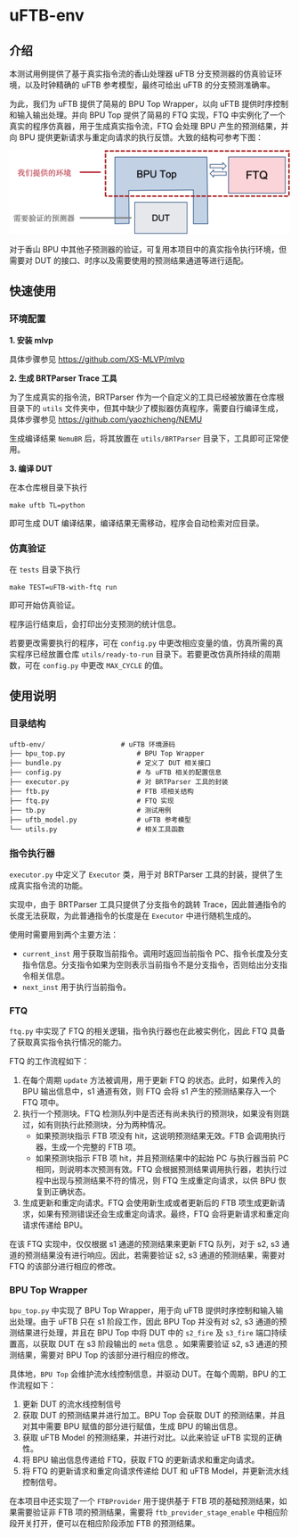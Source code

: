 # uFTB-env

## 介绍

本测试用例提供了基于真实指令流的香山处理器 uFTB 分支预测器的仿真验证环境，以及时钟精确的 uFTB 参考模型，最终可给出 uFTB 的分支预测准确率。

为此，我们为 uFTB 提供了简易的 BPU Top Wrapper，以向 uFTB 提供时序控制和输入输出处理。并向 BPU Top 提供了简易的 FTQ 实现，FTQ 中实例化了一个真实的程序仿真器，用于生成真实指令流，FTQ 会处理 BPU 产生的预测结果，并向 BPU 提供更新请求与重定向请求的执行反馈。大致的结构可参考下图：

![env](README.assets/env.png)

对于香山 BPU 中其他子预测器的验证，可复用本项目中的真实指令执行环境，但需要对 DUT 的接口、时序以及需要使用的预测结果通道等进行适配。

## 快速使用

### 环境配置

**1. 安装 mlvp**

具体步骤参见 https://github.com/XS-MLVP/mlvp

**2. 生成 BRTParser Trace 工具**

为了生成真实的指令流，BRTParser 作为一个自定义的工具已经被放置在仓库根目录下的 `utils` 文件夹中，但其中缺少了模拟器仿真程序，需要自行编译生成，具体步骤参见 https://github.com/yaozhicheng/NEMU

生成编译结果 `NemuBR` 后，将其放置在 `utils/BRTParser` 目录下，工具即可正常使用。

**3. 编译 DUT**

在本仓库根目录下执行

```shell
make uftb TL=python
```

即可生成 DUT 编译结果，编译结果无需移动，程序会自动检索对应目录。

### 仿真验证

在 `tests` 目录下执行

```shell
make TEST=uFTB-with-ftq run
```

即可开始仿真验证。

程序运行结束后，会打印出分支预测的统计信息。

若要更改需要执行的程序，可在 `config.py` 中更改相应变量的值，仿真所需的真实程序已经放置仓库 `utils/ready-to-run` 目录下。若要更改仿真所持续的周期数，可在 `config.py` 中更改 `MAX_CYCLE` 的值。

## 使用说明

### 目录结构

```
uftb-env/                   # uFTB 环境源码
├── bpu_top.py                  # BPU Top Wrapper
├── bundle.py                   # 定义了 DUT 相关接口
├── config.py                   # 与 uFTB 相关的配置信息
├── executor.py                 # 对 BRTParser 工具的封装
├── ftb.py                      # FTB 项相关结构
├── ftq.py                      # FTQ 实现
├── tb.py                       # 测试用例
├── uftb_model.py               # uFTB 参考模型
└── utils.py                    # 相关工具函数
```

### 指令执行器

`executor.py` 中定义了 `Executor` 类，用于对 BRTParser 工具的封装，提供了生成真实指令流的功能。

实现中，由于 BRTParser 工具只提供了分支指令的跳转 Trace，因此普通指令的长度无法获取，为此普通指令的长度是在 `Executor` 中进行随机生成的。

使用时需要用到两个主要方法：

- `current_inst` 用于获取当前指令。调用时返回当前指令 PC、指令长度及分支指令信息。分支指令如果为空则表示当前指令不是分支指令，否则给出分支指令相关信息。
- `next_inst` 用于执行当前指令。

### FTQ

`ftq.py` 中实现了 FTQ 的相关逻辑，指令执行器也在此被实例化，因此 FTQ 具备了获取真实指令执行情况的能力。

FTQ 的工作流程如下：

1. 在每个周期 `update` 方法被调用，用于更新 FTQ 的状态。此时，如果传入的 BPU 输出信息中，s1 通道有效，则 FTQ 会将 s1 产生的预测结果存入一个 FTQ 项中。
2. 执行一个预测块。FTQ 检测队列中是否还有尚未执行的预测块，如果没有则跳过，如有则执行此预测块，分为两种情况。
    - 如果预测块指示 FTB 项没有 hit，这说明预测结果无效。FTB 会调用执行器，生成一个完整的 FTB 项。
    - 如果预测块指示 FTB 项 hit，并且预测结果中的起始 PC 与执行器当前 PC 相同，则说明本次预测有效。FTQ 会根据预测结果调用执行器，若执行过程中出现与预测结果不符的情况，则 FTQ 生成重定向请求，以供 BPU 恢复到正确状态。
3. 生成更新和重定向请求。FTQ 会使用新生成或者更新后的 FTB 项生成更新请求，如果有预测错误还会生成重定向请求。最终，FTQ 会将更新请求和重定向请求传递给 BPU。

在该 FTQ 实现中，仅仅根据 s1 通道的预测结果来更新 FTQ 队列，对于 s2, s3 通道的预测结果没有进行响应。因此，若需要验证 s2, s3 通道的预测结果，需要对 FTQ 的该部分进行相应的修改。

### BPU Top Wrapper

`bpu_top.py` 中实现了 BPU Top Wrapper，用于向 uFTB 提供时序控制和输入输出处理。由于 uFTB 只在 s1 阶段工作，因此 BPU Top 并没有对 s2, s3 通道的预测结果进行处理，并且在 BPU Top 中将 DUT 中的 `s2_fire` 及 `s3_fire` 端口持续置高，以获取 DUT 在 s3 阶段输出的 `meta` 信息 。如果需要验证 s2, s3 通道的预测结果，需要对 BPU Top 的该部分进行相应的修改。

具体地，`BPU Top` 会维护流水线控制信息，并驱动 DUT。在每个周期，BPU 的工作流程如下：

1. 更新 DUT 的流水线控制信号
2. 获取 DUT 的预测结果并进行加工。BPU Top 会获取 DUT 的预测结果，并且对其中需要 BPU 赋值的部分进行赋值，生成 BPU 的输出信息。
3. 获取 uFTB Model 的预测结果，并进行对比。以此来验证 uFTB 实现的正确性。
4. 将 BPU 输出信息传递给 FTQ，获取 FTQ 的更新请求和重定向请求。
5. 将 FTQ 的更新请求和重定向请求传递给 DUT 和 uFTB Model，并更新流水线控制信号。

在本项目中还实现了一个 `FTBProvider` 用于提供基于 FTB 项的基础预测结果，如果需要验证非 FTB 项的预测结果，需要将 `ftb_provider_stage_enable` 中相应阶段开关打开，便可以在相应阶段添加 FTB 的预测结果。